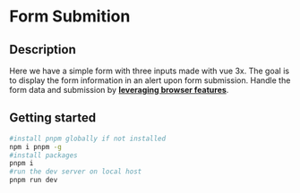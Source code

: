 # Form Submition

## Description

Here we have a simple form with three inputs made with vue 3x. The goal is to display the form information in an alert upon form submission. Handle the form data and submission by <ins>**leveraging browser features**</ins>.

## Getting started
```bash
#install pnpm globally if not installed
npm i pnpm -g
#install packages
pnpm i 
#run the dev server on local host
pnpm run dev
```

